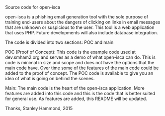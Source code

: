 Source code for open-isca

open-isca is a phishing email generation tool with the sole purpose of training end-users about the dangers of clicking on links in email messages that are unknown or suspicious to the user.  This tool is a web application that uses PHP.  Future developments will also include database integration.

The code is divided into two sections: POC and main

POC (Proof of Concept):
This code is the example code used at dev.smham2.org and serves as a demo of what open-isca can do.  This is code is minimal in size and scope and does not have the options that the main code have.  Over time some of the features of the main code could be added to the proof of concept.  The POC code is available to give you an idea of what is going on behind the scenes.

Main:
The main code is the heart of the open-isca application.  More features are added into this code and this is the code that is better suited for general use.  As features are added, this README will be updated.

Thanks,
Stanley Hammond, 2015
